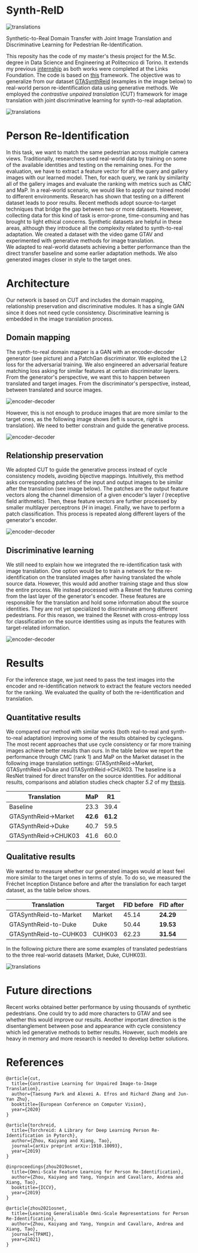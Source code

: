 # Synth-ReID

![translations](https://github.com/RoboTuan/synth-reid/blob/main/images/Overview.svg)

Synthetic-to-Real Domain Transfer with Joint Image Translation and Discriminative Learning for Pedestrian Re-Identification.

This reposity has the code of my master's thesis project for the M.Sc. degree in Data Science and Engineering at Politecnico di Torino. It extends my previous [internship](https://github.com/RoboTuan/GTASynthReid) as both works were completed at the Links Foundation. The code is based on [this](https://github.com/KaiyangZhou/deep-person-reid) framework.
The objective was to generalize from our dataset [GTASynthReid](https://github.com/RoboTuan/GTASynthReid) (examples in the image below) to real-world person re-identification data using generative methods. We employed the *contrastive unpaired translation* (CUT) framework for image translation with joint discriminative learning for synth-to-real adaptation.

![translations](https://github.com/RoboTuan/GTASynthReid/blob/main/Images/GTASynthReid.png)


# Person Re-Identification
In this task, we want to match the same pedestrian across multiple camera views. Traditionally, researchers used real-world data by training on some of the available identities and testing on the remaining ones. For the evaluation, we have to extract a feature vector for all the query and gallery images with our learned model. Then, for each query, we rank by similarity all of the gallery images and evaluate the ranking with metrics such as CMC and MaP. In a real-world scenario, we would like to apply our trained model to different environments. Research has shown that testing on a different dataset leads to poor results. Recent methods adopt source-to-target techniques that bridge the gap between two or more datasets. However, collecting data for this kind of task is error-prone, time-consuming and has brought to light ethical concerns. Synthetic datasets are helpful in these areas, although they introduce all the complexity related to synth-to-real adaptation. We created a dataset with the video game GTAV and experimented with generative methods for image translation.  
We adapted to real-world datasets achieving a better performance than the direct transfer baseline and some earlier adaptation methods. We also generated images closer in style to the target ones.



# Architecture
Our network is based on CUT and includes the domain mapping, relationship preservation and discriminative modules. It has a single GAN since it does not need cycle consistency. Discriminative learning is embedded in the image translation process.

## Domain mapping
The synth-to-real domain mapper is a GAN with an encoder-decoder generator (see picture) and a PatchGan discriminator. We exploited the L2 loss for the adversarial training. We also engineered an adversarial feature matching loss asking for similar features at certain discriminator layers. From the generator's perspective, we want this to happen between translated and target images. From the discriminator's perspective, instead, between translated and source images.

![encoder-decoder](https://github.com/RoboTuan/synth-reid/blob/main/images/encoder_decoder.svg)

However, this is not enough to produce images that are more similar to the target ones, as the following image shows (left is source, right is translation). We need to better constrain and guide the generative process.

![encoder-decoder](https://github.com/RoboTuan/synth-reid/blob/main/images/Gan_only.png)


## Relationship preservation
We adopted CUT to guide the generative process instead of cycle consistency models, avoiding bijective mappings. Intuitively, this method asks corresponding patches of the input and output images to be similar after the translation (see image below). The patches are the output feature vectors along the channel dimension of a given encoder's layer *l* (receptive field arithmetic). Then, these feature vectors are further processed by smaller multilayer perceptrons (*H* in image). Finally, we have to perform a patch classification. This process is repeated along different layers of the generator's encoder. 

![encoder-decoder](https://github.com/RoboTuan/synth-reid/blob/main/images/Patches.svg)


## Discriminative learning
We still need to explain how we integrated the re-identification task with image translation. One option would be to train a network for the re-identification on the translated images after having translated the whole source data. However, this would add another training stage and thus slow the entire process. We instead processed with a Resnet the features coming from the last layer of the generator's encoder. These features are responsible for the translation and hold some information about the source identities. They are not yet specialized to discriminate among different pedestrians. For this reason, we trained the Resnet with cross-entropy loss for classification on the source identities using as inputs the features with target-related information. 

![encoder-decoder](https://github.com/RoboTuan/synth-reid/blob/main/images/ReID_net.svg)


# Results
For the inference stage, we just need to pass the test images into the encoder and re-identification network to extract the feature vectors needed for the ranking. We evaluated the quality of both the re-identification and translation.

## Quantitative results
We compared our method with similar works (both real-to-real and synth-to-real adaptation) improving some of the results obtained by cyclegans. The most recent approaches that use cycle consistency or far more training images achieve better results than ours. In the table below we report the performance through CMC (rank 1) and MaP on the Market dataset in the following image translation settings: GTASynthReid->Market, GTASynthReid->Duke and GTASynthReid->CHUK03. The baseline is a ResNet trained for direct transfer on the source identities. For additional results, comparisons and ablation studies check chapter *5.2* of my [thesis](https://github.com/RoboTuan/synth-reid/blob/main/Master%20Thesis.pdf).

|Translation|MaP|R1|
|---------------------|----|----|
|Baseline|23.3|39.4|
|GTASynthReid->Market|**42.6**|**61.2**|
|GTASynthReid->Duke|40.7|59.5|
|GTASynthReid->CHUK03|41.6|60.0|


## Qualitative results
We wanted to measure whether our generated images would at least feel more similar to the target ones in terms of style. To do so, we measured the Fréchet Inception Distance before and after the translation for each target dataset, as the table below shows.

|Translation|Target|FID before|FID after|
|---------------------|----|----|----|
|GTASynthReid-to-Market|Market|45.14|**24.29**
|GTASynthReid-to-Duke|Duke|50.44|**19.53**|
|GTASynthReid-to-CUHK03|CUHK03|62.23|**31.54**|

In the following picture there are some examples of translated pedestrians to the three real-world datasets (Market, Duke, CUHK03).

![translations](https://github.com/RoboTuan/synth-reid/blob/main/images/Translation_examples.svg)


# Future directions
Recent works obtained better performance by using thousands of synthetic pedestrians. One could try to add more characters to GTAV and see whether this would improve our results. Another important direction is the disentanglement between pose and appearance with cycle consistency which led generative methods to better results. However, such models are heavy in memory and more research is needed to develop better solutions.


# References

    @article{cut,
      title={Contrastive Learning for Unpaired Image-to-Image Translation},
      author={Taesung Park and Alexei A. Efros and Richard Zhang and Jun-Yan Zhu},
      booktitle={European Conference on Computer Vision},
      year={2020}
    }

    @article{torchreid,
      title={Torchreid: A Library for Deep Learning Person Re-Identification in Pytorch},
      author={Zhou, Kaiyang and Xiang, Tao},
      journal={arXiv preprint arXiv:1910.10093},
      year={2019}
    }
    
    @inproceedings{zhou2019osnet,
      title={Omni-Scale Feature Learning for Person Re-Identification},
      author={Zhou, Kaiyang and Yang, Yongxin and Cavallaro, Andrea and Xiang, Tao},
      booktitle={ICCV},
      year={2019}
    }

    @article{zhou2021osnet,
      title={Learning Generalisable Omni-Scale Representations for Person Re-Identification},
      author={Zhou, Kaiyang and Yang, Yongxin and Cavallaro, Andrea and Xiang, Tao},
      journal={TPAMI},
      year={2021}
    }
